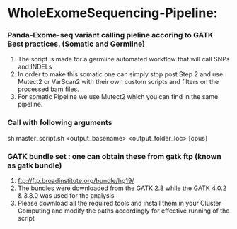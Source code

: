 # WholeExomeSequencing-Pipeline: 
### Panda-Exome-seq variant calling pieline accoring to GATK Best practices. (Somatic and Germline)	
1. The script is made for a germline automated workflow that will call SNPs and INDELs <br>
2. In order to make this somatic one can simply stop post Step 2 and use Mutect2 or VarScan2 with their own custom scripts and filters on the processed bam files.<br>
3. For somatic Pipeline we use Mutect2 which you can find in the same pipeline.<br>
### Call with following arguments
sh master_script.sh  <output_basename> <fastq folder> <output_folder_loc> [cpus]<br>
### GATK bundle set : one can obtain these from gatk ftp (known as gatk bundle)
1. ftp://ftp.broadinstitute.org/bundle/hg19/<br>
2. The bundles were downloaded from the GATK 2.8 while the GATK 4.0.2 & 3.8.0 was used for the analysis<br>
3. Please download all the required tools and install them in your Cluster Computing and modify the paths accordingly for effective running of the script	<br>
